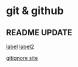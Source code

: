 # git & github
## README UPDATE

[label](https://shields.io/)
[label2](https://github.com/alexandresanlim/Badges4-README.md-Profile)


[gitignore site](https://www.toptal.com/developers/gitignore)
